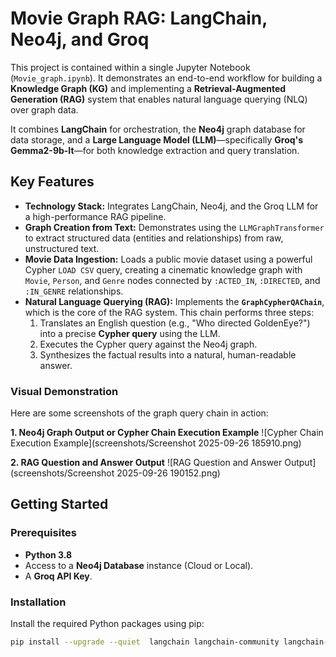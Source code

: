 # Movie Graph RAG: LangChain, Neo4j, and Groq

This project is contained within a single Jupyter Notebook (`Movie_graph.ipynb`). It demonstrates an end-to-end workflow for building a **Knowledge Graph (KG)** and implementing a **Retrieval-Augmented Generation (RAG)** system that enables natural language querying (NLQ) over graph data.

It combines **LangChain** for orchestration, the **Neo4j** graph database for data storage, and a **Large Language Model (LLM)**—specifically **Groq's Gemma2-9b-It**—for both knowledge extraction and query translation.

## Key Features

* **Technology Stack:** Integrates LangChain, Neo4j, and the Groq LLM for a high-performance RAG pipeline.
* **Graph Creation from Text:** Demonstrates using the `LLMGraphTransformer` to extract structured data (entities and relationships) from raw, unstructured text.
* **Movie Data Ingestion:** Loads a public movie dataset using a powerful Cypher `LOAD CSV` query, creating a cinematic knowledge graph with `Movie`, `Person`, and `Genre` nodes connected by `:ACTED_IN`, `:DIRECTED`, and `:IN_GENRE` relationships.
* **Natural Language Querying (RAG):** Implements the **`GraphCypherQAChain`**, which is the core of the RAG system. This chain performs three steps:
    1.  Translates an English question (e.g., "Who directed GoldenEye?") into a precise **Cypher query** using the LLM.
    2.  Executes the Cypher query against the Neo4j graph.
    3.  Synthesizes the factual results into a natural, human-readable answer.

### Visual Demonstration

Here are some screenshots of the graph query chain in action:

**1. Neo4j Graph Output or Cypher Chain Execution Example**
![Cypher Chain Execution Example](screenshots/Screenshot 2025-09-26 185910.png)

**2. RAG Question and Answer Output**
![RAG Question and Answer Output](screenshots/Screenshot 2025-09-26 190152.png)
## Getting Started

### Prerequisites

* **Python 3.8**
* Access to a **Neo4j Database** instance (Cloud or Local).
* A **Groq API Key**.

### Installation

Install the required Python packages using pip:

```bash
pip install --upgrade --quiet  langchain langchain-community langchain-groq neo4j langchain_experimental
